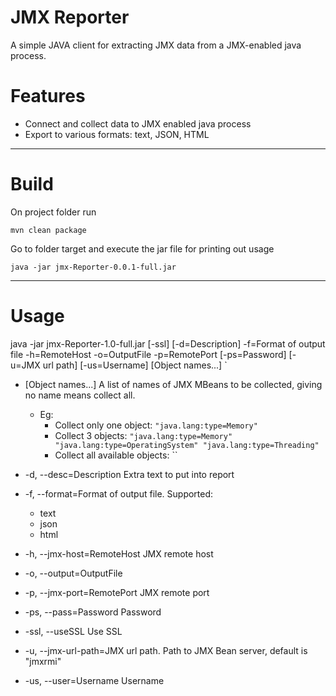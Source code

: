 # JMX Reporter  

A simple JAVA client for extracting JMX data from a JMX-enabled java process.

# Features

  - Connect and collect data to JMX enabled java process
  - Export to various formats: text, JSON, HTML

---

# Build

On project folder run
```maven
mvn clean package
```
Go to folder target and execute the jar file for printing out usage
```
java -jar jmx-Reporter-0.0.1-full.jar
```

---

# Usage

java -jar jmx-Reporter-1.0-full.jar [-ssl] [-d=Description] -f=Format of output file
                   -h=RemoteHost -o=OutputFile -p=RemotePort [-ps=Password]
                   [-u=JMX url path] [-us=Username] [Object names...]
`

- [Object names...]      A list of names of JMX MBeans to be collected, giving no name means
                               collect all. 
   - Eg:
      - Collect only one object: `"java.lang:type=Memory"`
      - Collect 3 objects: `"java.lang:type=Memory" "java.lang:type=OperatingSystem" "java.lang:type=Threading"`
	  - Collect all available objects: ``
	  
- -d, --desc=Description     Extra text to put into report
- -f, --format=Format of output file. 
Supported: 
  - text
  - json
  - html
- -h, --jmx-host=RemoteHost  JMX remote host
- -o, --output=OutputFile
- -p, --jmx-port=RemotePort  JMX remote port
- -ps, --pass=Password   Password
- -ssl, --useSSL         Use SSL
- -u, --jmx-url-path=JMX url path. Path to JMX Bean server, default is "jmxrmi"
- -us, --user=Username   Username

